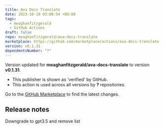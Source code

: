 ```yaml
---
title: Ava Docs Translate
date: 2023-10-10 03:08:54 +00:00
tags:
  - meaghanfitzgerald
  - GitHub Actions
draft: false
repo: meaghanfitzgerald/ava-docs-translate
marketplace: https://github.com/marketplace/actions/ava-docs-translate
version: v0.1.31
dependentsNumber: "?"
---
```



Version updated for **meaghanfitzgerald/ava-docs-translate** to version **v0.1.31**.
- This publisher is shown as 'verified' by GitHub.
- This action is used across all versions by **?** repositories.

Go to the [GitHub Marketplace](https://github.com/marketplace/actions/ava-docs-translate) to find the latest changes.

## Release notes

Downgrade to gpt3.5 and remove list
